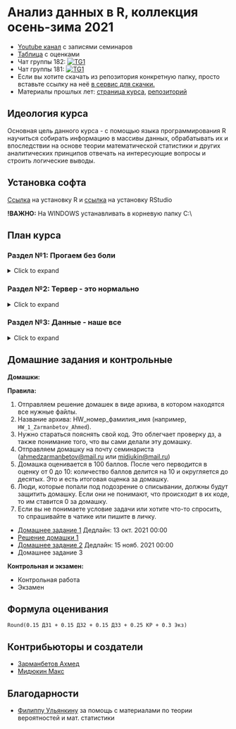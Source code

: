 # Анализ данных в R, коллекция осень-зима 2021

- [Youtube канал](https://youtube.com/playlist?list=PLEwK9wdS5g0r5FyWpSvUcOb7CeNQLuYVS) с записями семинаров
- [Таблица](https://docs.google.com/spreadsheets/d/1LOJ_hpx98gE7BtDsJIrLeGEPm8LWXeiCby1LOQFpYis/edit?usp=sharing) с оценками
- Чат группы 182: [![TG1](https://img.shields.io/badge/Telegram-chat-blue)](https://t.me/joinchat/H_JLuv62YXE5MTZi)
- Чат группы 181: [![TG1](https://img.shields.io/badge/Telegram-chat-blue)]()
- Если вы хотите скачать из репозитория конкретную папку, просто вставьте ссылку на неё [в сервис для скачки.](https://minhaskamal.github.io/DownGit/#/home)
- Материалы прошлых лет: [страница курса](https://ahmedushka7.github.io/R/), [репозиторий](https://github.com/ahmedushka7/R)


## Идеология курса

Основная цель данного курса - с помощью языка программирования R научиться собирать информацию в массивы данных, обрабатывать их и впоследствии на основе теории математической статистики и других аналитических принципов отвечать на интересующие вопросы и строить логические выводы.


## Установка софта

[Ссылка](https://cran.rstudio.com/) на установку R и [ссылка](https://www.rstudio.com/products/rstudio/download/) на установку RStudio

__!ВАЖНО:__ На WINDOWS устанавливать в корневую папку C:\

## План курса

### Раздел №1: Прогаем без боли

<details>
  <summary> Click to expand </summary>
  
__День №1__ Пишем первый скрипт, знакомимся с переменными, массивами и конструкцией if

- [Семинар 1](https://htmlpreview.github.io/?https://github.com/MidiukinM/R_sociology/blob/main/day_01/introduction_to_R.html), [Задания для отработки](https://htmlpreview.github.io/?https://github.com/MidiukinM/R_sociology/blob/main/day_01/exercises.html), [Решения заданий](https://htmlpreview.github.io/?https://github.com/MidiukinM/R_sociology/blob/main/day_01/exercises_solution.html)
- [Семинар 2](https://htmlpreview.github.io/?https://github.com/MidiukinM/R_sociology/blob/main/day_02/if.html), [Задания для отработки](https://htmlpreview.github.io/?https://github.com/MidiukinM/R_sociology/blob/main/day_02/exercises.html), [Решения заданий](https://htmlpreview.github.io/?https://github.com/MidiukinM/R_sociology/blob/main/day_02/exercises_solution.html)

__День №2__ Нарешиваем задачи с предыдущего дня, знакомимся с циклами и матрицами

- [Семинар 3-4](https://htmlpreview.github.io/?https://github.com/MidiukinM/R_sociology/blob/main/day_03/for_while_matrix.html), [Задания для отработки](https://htmlpreview.github.io/?https://github.com/MidiukinM/R_sociology/blob/main/day_03/exercises.html), [Решения заданий](https://htmlpreview.github.io/?https://github.com/MidiukinM/R_sociology/blob/main/day_03/exercises_solution.html)

__День №3-4__ Нарешиваем задачи с предыдущего дня, пишем свои функции, готовимся к 1ой домашке

- [Семинар 5-8](https://htmlpreview.github.io/?https://github.com/MidiukinM/R_sociology/blob/main/day_04/function.html), [Задания для отработки](https://htmlpreview.github.io/?https://github.com/MidiukinM/R_sociology/blob/main/day_04/exercises.html), [Решения заданий](https://htmlpreview.github.io/?https://github.com/MidiukinM/R_sociology/blob/main/day_04/exercises_solution.html)
</details>

### Раздел №2: Тервер - это нормально

<details>
  <summary> Click to expand </summary>

__День №5-6__ Разбираемся, зачем мы учили тервер. Генерируем случайные величины в R

- Огромная [презентация](https://github.com/MidiukinM/R_sociology/blob/main/day_05_06/preza.pdf) с материалами по терверу 
- [Семинар 9-12](https://htmlpreview.github.io/?https://github.com/MidiukinM/R_sociology/blob/main/day_05_06/generations.html), [Задания для отработки](https://htmlpreview.github.io/?https://github.com/MidiukinM/R_sociology/blob/main/day_05_06/exercises.html)

__День №7__ Разбираемся в двух самых важных теоремах тервера: ЗБЧ и ЦПТ. Проверяем парадокс дней рождений на практике по данным из vk

- Не такая огромная [презентация](https://github.com/MidiukinM/R_sociology/blob/main/day_07/ЗБЧ_ЦПТ.pdf)
- [Парадокс дней рождений на практике](https://htmlpreview.github.io/?https://github.com/MidiukinM/R_sociology/blob/main/day_07/birthdays.html)
</details>

### Раздел №3: Данные - наше все

<details>
  <summary> Click to expand </summary>

__День №8-11__ Основы работы с данными. Пакет dplyr и 6 магических функций.

- [Семинар](https://htmlpreview.github.io/?https://github.com/MidiukinM/R_sociology/blob/main/day_09_10/intro_to_ds.html) по работе с данными
- [Семинар](https://htmlpreview.github.io/?https://github.com/MidiukinM/R_sociology/blob/main/day_09_10/dplyr_main.html) по dplyr
- [Задачи](https://htmlpreview.github.io/?https://github.com/MidiukinM/R_sociology/blob/main/day_09_10/exercises.html)
- [Решения задач](https://htmlpreview.github.io/?https://github.com/MidiukinM/R_sociology/blob/main/day_09_10/exercises_solution.html)

</details>
  
## Домашние задания и контрольные

__Домашки:__

__Правила:__

1. Отправляем решение домашек в виде архива, в котором находятся все нужные файлы.
2. Название архива: HW_номер_фамилия_имя (например, `HW_1_Zarmanbetov_Ahmed`).
3. Нужно стараться пояснять свой код. Это облегчает проверку дз, а также понимание того, что вы сами делали эту домашку.
4. Отправляем домашку на почту семинариста (ahmedzarmanbetov@mail.ru или midiukin@mail.ru)
5. Домашка оценивается в 100 баллов. После чего перводится в оценку от 0 до 10: количество баллов делится на 10 и округляется до десятых. Это и есть итоговая оценка за домашку.
6. Люди, которые попали под подозрение о списывании, должны будут защитить домашку. Если они не понимают, что происходит в их коде, то им ставится 0 за домашку.
7. Если вы не понимаете условие задачи или хотите что-то спросить, то спрашивайте в чатике или пишите в личку.

- [Домашнее задание 1](https://htmlpreview.github.io/?https://github.com/MidiukinM/R_sociology/blob/main/exercises/hw1/hw1.html) Дедлайн: 13 окт. 2021 00:00
- [Решение домашки 1](https://htmlpreview.github.io/?https://github.com/MidiukinM/R_sociology/blob/main/exercises/hw1/hw1_sol.html)
- [Домашнее задание 2](https://htmlpreview.github.io/?https://github.com/MidiukinM/R_sociology/blob/main/exercises/hw2/hw2.html) Дедлайн: 15 нояб. 2021 00:00
- Домашнее задание 3

__Контрольная и экзамен:__

- Контрольная работа
- Экзамен


## Формула оценивания

```
Round(0.15 ДЗ1 + 0.15 ДЗ2 + 0.15 ДЗ3 + 0.25 КР + 0.3 Экз)

```

## Контрибьюторы и создатели

* [Зарманбетов Ахмед](https://github.com/ahmedushka7)
* [Мидюкин Макс](https://github.com/MidiukinM)

## Благодарности

* [Филиппу Ульянкину](https://github.com/FUlyankin) за помощь с материалами по теории вероятностей и мат. статистики
